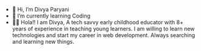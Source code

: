 - 👋 Hi, I’m Divya Paryani
- 🌱 I’m currently learning Coding
- 👩‍💻 Hola!! I am Divya,  A tech savvy early childhood educator with 8+ years of experience in teaching young learners. I am willing to learn new technologies and start my career in web development. Always searching and learning new things.
<!---
divyaparyani67/divyaparyani67 is a ✨ special ✨ repository because its `README.md` (this file) appears on your GitHub profile.
You can click the Preview link to take a look at your changes.
--->
